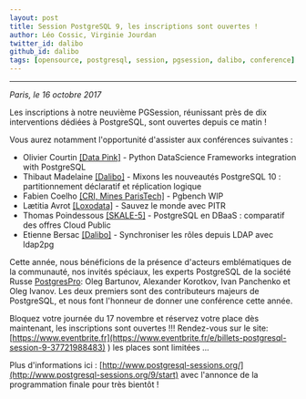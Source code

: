 ```yaml
---
layout: post
title: Session PostgreSQL 9, les inscriptions sont ouvertes !
author: Léo Cossic, Virginie Jourdan
twitter_id: dalibo
github_id: dalibo
tags: [opensource, postgresql, session, pgsession, dalibo, conference]
---
```


---
*Paris, le 16 octobre 2017*

Les inscriptions à notre neuvième PGSession, réunissant près de dix interventions dédiées à PostgreSQL, sont ouvertes depuis ce  matin !

<!--MORE-->

Vous aurez notamment l'opportunité d'assister aux conférences suivantes :

   * Olivier Courtin [[Data Pink]](http://www.datapink.com/company.html) - Python DataScience Frameworks integration with PostgreSQL 
   * Thibaut Madelaine [[Dalibo]](https://www.dalibo.com) - Mixons les nouveautés PostgreSQL 10 : partitionnement déclaratif et réplication logique 
   * Fabien Coelho [[CRI, Mines ParisTech]](https://www.cri.ensmp.fr/) - Pgbench WIP 
   * Lætitia Avrot [[Loxodata]](https://www.loxodata.com) - Sauvez le monde avec PITR
   * Thomas Poindessous [[SKALE-5]](https://www.skale-5.com/en/) - PostgreSQL en DBaaS : comparatif des offres Cloud Public
   * Etienne Bersac [[Dalibo]](https://www.dalibo.com) - Synchroniser les rôles depuis LDAP avec ldap2pg

Cette année, nous bénéficions de la présence d'acteurs emblématiques de la communauté, nos invités spéciaux, les  experts PostgreSQL de la société Russe [PostgresPro](https://postgrespro.com/): Oleg Bartunov, Alexander Korotkov, Ivan Panchenko et Oleg Ivanov. Les deux premiers sont des contributeurs majeurs de PostgreSQL, et nous font l'honneur de donner une conférence cette année.

Bloquez votre journée du 17 novembre et réservez votre place dès maintenant, les inscriptions sont ouvertes !!!
Rendez-vous sur le site: [https://www.eventbrite.fr](https://www.eventbrite.fr/e/billets-postgresql-session-9-37721988483)
) les places sont limitées ... 

Plus d'informations ici : [http://www.postgresql-sessions.org/](http://www.postgresql-sessions.org/9/start) avec l'annonce de la programmation finale pour très bientôt !
